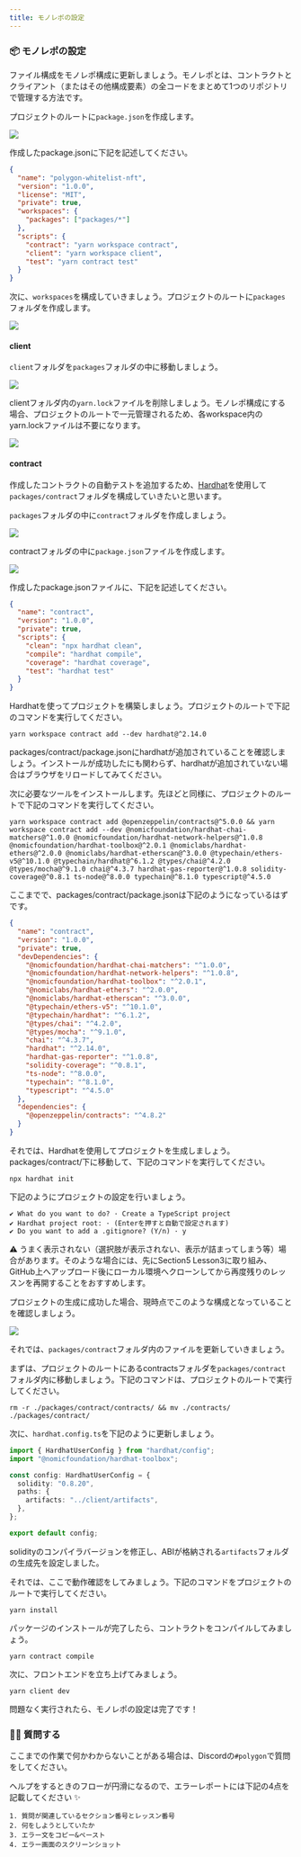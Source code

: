 ```yaml
---
title: モノレポの設定
---
```

### 📦 モノレポの設定

ファイル構成をモノレポ構成に更新しましょう。モノレポとは、コントラクトとクライアント（またはその他構成要素）の全コードをまとめて1つのリポジトリで管理する方法です。

プロジェクトのルートに`package.json`を作成します。

![](/images/Polygon-Whitelist-NFT/section-5/5_1_1.png)

作成したpackage.jsonに下記を記述してください。

```json
{
  "name": "polygon-whitelist-nft",
  "version": "1.0.0",
  "license": "MIT",
  "private": true,
  "workspaces": {
    "packages": ["packages/*"]
  },
  "scripts": {
    "contract": "yarn workspace contract",
    "client": "yarn workspace client",
    "test": "yarn contract test"
  }
}
```

次に、`workspaces`を構成していきましょう。プロジェクトのルートに`packages`フォルダを作成します。

![](/images/Polygon-Whitelist-NFT/section-5/5_1_2.png)

#### client

`client`フォルダを`packages`フォルダの中に移動しましょう。

![](/images/Polygon-Whitelist-NFT/section-5/5_1_3.png)

clientフォルダ内の`yarn.lock`ファイルを削除しましょう。モノレポ構成にする場合、プロジェクトのルートで一元管理されるため、各workspace内のyarn.lockファイルは不要になります。

![](/images/Polygon-Whitelist-NFT/section-5/5_1_4.png)

#### contract

作成したコントラクトの自動テストを追加するため、[Hardhat](https://hardhat.org/)を使用して`packages/contract`フォルダを構成していきたいと思います。

`packages`フォルダの中に`contract`フォルダを作成しましょう。

![](/images/Polygon-Whitelist-NFT/section-5/5_1_5.png)

contractフォルダの中に`package.json`ファイルを作成します。

![](/images/Polygon-Whitelist-NFT/section-5/5_1_6.png)

作成したpackage.jsonファイルに、下記を記述してください。

```json
{
  "name": "contract",
  "version": "1.0.0",
  "private": true,
  "scripts": {
    "clean": "npx hardhat clean",
    "compile": "hardhat compile",
    "coverage": "hardhat coverage",
    "test": "hardhat test"
  }
}
```

Hardhatを使ってプロジェクトを構築しましょう。プロジェクトのルートで下記のコマンドを実行してください。

```
yarn workspace contract add --dev hardhat@^2.14.0
```

packages/contract/package.jsonにhardhatが追加されていることを確認しましょう。インストールが成功したにも関わらず、hardhatが追加されていない場合はブラウザをリロードしてみてください。

次に必要なツールをインストールします。先ほどと同様に、プロジェクトのルートで下記のコマンドを実行してください。

```
yarn workspace contract add @openzeppelin/contracts@^5.0.0 && yarn workspace contract add --dev @nomicfoundation/hardhat-chai-matchers@^1.0.0 @nomicfoundation/hardhat-network-helpers@^1.0.8 @nomicfoundation/hardhat-toolbox@^2.0.1 @nomiclabs/hardhat-ethers@^2.0.0 @nomiclabs/hardhat-etherscan@^3.0.0 @typechain/ethers-v5@^10.1.0 @typechain/hardhat@^6.1.2 @types/chai@^4.2.0 @types/mocha@^9.1.0 chai@^4.3.7 hardhat-gas-reporter@^1.0.8 solidity-coverage@^0.8.1 ts-node@^8.0.0 typechain@^8.1.0 typescript@^4.5.0
```

ここまでで、packages/contract/package.jsonは下記のようになっているはずです。

```json
{
  "name": "contract",
  "version": "1.0.0",
  "private": true,
  "devDependencies": {
    "@nomicfoundation/hardhat-chai-matchers": "^1.0.0",
    "@nomicfoundation/hardhat-network-helpers": "^1.0.8",
    "@nomicfoundation/hardhat-toolbox": "^2.0.1",
    "@nomiclabs/hardhat-ethers": "^2.0.0",
    "@nomiclabs/hardhat-etherscan": "^3.0.0",
    "@typechain/ethers-v5": "^10.1.0",
    "@typechain/hardhat": "^6.1.2",
    "@types/chai": "^4.2.0",
    "@types/mocha": "^9.1.0",
    "chai": "^4.3.7",
    "hardhat": "^2.14.0",
    "hardhat-gas-reporter": "^1.0.8",
    "solidity-coverage": "^0.8.1",
    "ts-node": "^8.0.0",
    "typechain": "^8.1.0",
    "typescript": "^4.5.0"
  },
  "dependencies": {
    "@openzeppelin/contracts": "^4.8.2"
  }
}
```

それでは、Hardhatを使用してプロジェクトを生成しましょう。packages/contract/下に移動して、下記のコマンドを実行してください。

```
npx hardhat init
```

下記のようにプロジェクトの設定を行いましょう。

```
✔ What do you want to do? · Create a TypeScript project
✔ Hardhat project root: · (Enterを押すと自動で設定されます)
✔ Do you want to add a .gitignore? (Y/n) · y
```

⚠️ うまく表示されない（選択肢が表示されない、表示が詰まってしまう等）場合があります。そのような場合には、先にSection5 Lesson3に取り組み、GitHub上へアップロード後にローカル環境へクローンしてから再度残りのレッスンを再開することをおすすめします。

プロジェクトの生成に成功した場合、現時点でこのような構成となっていることを確認しましょう。

![](/images/Polygon-Whitelist-NFT/section-5/5_1_7.png)

それでは、`packages/contract`フォルダ内のファイルを更新していきましょう。

まずは、プロジェクトのルートにあるcontractsフォルダを`packages/contract`フォルダ内に移動しましょう。下記のコマンドは、プロジェクトのルートで実行してください。

```
rm -r ./packages/contract/contracts/ && mv ./contracts/ ./packages/contract/
```

次に、`hardhat.config.ts`を下記のように更新しましょう。

```ts
import { HardhatUserConfig } from "hardhat/config";
import "@nomicfoundation/hardhat-toolbox";

const config: HardhatUserConfig = {
  solidity: "0.8.20",
  paths: {
    artifacts: "../client/artifacts",
  },
};

export default config;
```

solidityのコンパイラバージョンを修正し、ABIが格納される`artifacts`フォルダの生成先を設定しました。

それでは、ここで動作確認をしてみましょう。下記のコマンドをプロジェクトのルートで実行してください。

```
yarn install
```

パッケージのインストールが完了したら、コントラクトをコンパイルしてみましょう。

```
yarn contract compile
```

次に、フロントエンドを立ち上げてみましょう。

```
yarn client dev
```

問題なく実行されたら、モノレポの設定は完了です！

### 🙋‍♂️ 質問する

ここまでの作業で何かわからないことがある場合は、Discordの`#polygon`で質問をしてください。

ヘルプをするときのフローが円滑になるので、エラーレポートには下記の4点を記載してください ✨

```
1. 質問が関連しているセクション番号とレッスン番号
2. 何をしようとしていたか
3. エラー文をコピー&ペースト
4. エラー画面のスクリーンショット
```

